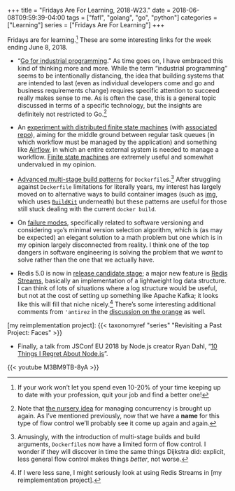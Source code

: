 +++
title = "Fridays Are For Learning, 2018-W23."
date = 2018-06-08T09:59:39-04:00
tags = ["fafl", "golang", "go", "python"]
categories = ["Learning"]
series = ["Fridays Are For Learning"]
+++

Fridays are for learning.[^1] These are some interesting links for the week
ending June 8, 2018.

[^1]: If your work won’t let you spend even 10-20% of your time keeping up to
      date with your profession, quit your job and find a better one!

* “[Go for industrial programming].” As time goes on, I have embraced this
kind of thinking more and more. While the term “industrial programming” seems
to be intentionally distancing, the idea that building systems that are
intended to last (even as individual developers come and go and business
requirements change) requires specific attention to succeed really makes sense
to me. As is often the case, this is a general topic discussed in terms of a
specific technology, but the insights are definitely not restricted to Go.[^2]

[^2]: Note that [the nursery idea] for managing concurrency is brought up
      again.  As I’ve mentioned previously, now that we have a **name** for
      this type of flow control we’ll probably see it come up again and again.

[Go for industrial programming]: https://peter.bourgon.org/go-for-industrial-programming/
[the nursery idea]: https://vorpus.org/blog/notes-on-structured-concurrency-or-go-statement-considered-harmful/

* An [experiment with distributed finite state machines]&#x20;(with [associated
repo]), aiming for the middle ground between regular task queues (in which
workflow must be managed by the application) and something like [Airflow], in
which an entire external system is needed to manage a workflow.  [Finite state
machines] are extremely useful and somewhat undervalued in my opinion.

[experiment with distributed finite state machines]: https://lethain.com/dfsmr/
[Airflow]: https://github.com/apache/incubator-airflow
[associated repo]: https://github.com/lethain/dfsmr
[Finite state machines]: https://brilliant.org/wiki/finite-state-machines/

* [Advanced multi-stage build patterns] for `Dockerfile`s.[^3] After
struggling against `Dockerfile` limitations for literally years, my interest
has largely moved on to alternative ways to build container images (such as
[img], which uses [`BuildKit`] underneath) but these patterns are useful for
those still stuck dealing with the current `docker build`.

[^3]: Amusingly, with the introduction of multi-stage builds and build
      arguments, `Dockerfile`s now have a limited form of flow control.  I
      wonder if they will discover in time the same things Dijkstra did:
      explicit, less general flow control makes things *better*, not worse.

[Advanced multi-stage build patterns]: https://medium.com/@tonistiigi/advanced-multi-stage-build-patterns-6f741b852fae
[img]: https://github.com/genuinetools/img
[`BuildKit`]: https://github.com/moby/buildkit

* On [failure modes], specifically related to software versioning and
considering `vgo`’s minimal version selection algorithm, which is (as may be
expected) an elegant solution to a math problem but one which is in my opinion
largely disconnected from reality.  I think one of the top dangers in software
engineering is solving the problem that we *want* to solve rather than the one
that we actually have.

[failure modes]: https://sdboyer.io/vgo/failure-modes/

* Redis 5.0 is now in [release candidate stage]; a major new feature is [Redis
Streams], basically an implementation of a lightweight log data structure.  I
can think of lots of situations where a log structure would be useful, but not
at the cost of setting up something like Apache Kafka; it looks like this will
fill that niche nicely.[^4] There’s some interesting additional comments from
`'antirez` in the [discussion on the orange] as well.

[^4]: If I were less sane, I might seriously look at using Redis Streams in
      [my reimplementation project].

[release candidate stage]: https://groups.google.com/d/topic/redis-db/9FcwPtutyyQ/discussion
[Redis Streams]: https://redis.io/topics/streams-intro
[discussion on the orange]: https://news.ycombinator.com/item?id=17179651
[my reimplementation project]: {{< taxonomyref "series" "Revisiting a Past Project: Faces" >}}

* Finally, a talk from JSConf EU 2018 by Node.js creator Ryan Dahl, “[10
Things I Regret About Node.js]”.

{{< youtube M3BM9TB-8yA >}}

[10 Things I Regret About Node.js]: https://www.youtube.com/watch?v=M3BM9TB-8yA

